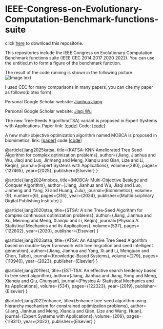 # IEEE-Congress-on-Evolutionary-Computation-Benchmark-functions-suite

click <a href='https://github.com/7zaa/IEEE-Congress-on-Evolutionary-Computation-Benchmark-functions-suite/archive/refs/heads/main.zip'>here</a> to download this repositorie.

This repositories include the IEEE Congress on Evolutionary Computation Benchmark functions suite (IEEE CEC 2014 2017 2020 2022). You can use the untitled.m to form a figure of the benchmark function. 

The result of the code running is shown in the following picture.
![Image text](https://github.com/7zaa/myimage/blob/main/untitled.png)

I used CEC for many comparisons in many papers, you can cite my paper as follows(bibtex form):

Personal Google Scholar website: <a href='https://scholar.google.com.hk/citations?user=4_Ql2oIAAAAJ&hl=zh-CN&oi=ao'>Jianhua Jiang</a> 

Personal Google Scholar website: <a href='https://scholar.google.com.hk/citations?user=b83Ne3UAAAAJ&hl=zh-CN'>Jiaqi Wu</a>

The new Tree-Seeds Algorithm(TSA) variant is proposed in Expert Systems with Applications. Paper link: [<a href='https://github.com/7zaa/KATSA-KNN-Ameliorated-Tree-Seed-Algorithm-for-complex-optimization-problems/blob/main/KATSA%20paper.pdf'>code</a>] Code: [<a href='https://github.com/7zaa/KATSA-KNN-Ameliorated-Tree-Seed-Algorithm-for-complex-optimization-problems'>code</a>]

A new multi-objective optimization algorithm named MOBCA is proposed in biomimetics. link: [<a href='https://www.mdpi.com/2313-7673/9/6/316'>paper</a>] code:[<a href='https://github.com/jjhjlufe/MOBCA-code'>code</a>]

@article{jiang2025katsa,
  title={KATSA: KNN Ameliorated Tree Seed Algorithm for complex optimization problems},
  author={Jiang, Jianhua and Wu, Jiaqi and Luo, Jinmeng and Meng, Xianqiu and Qian, Lize and Li, Keqin},
  journal={Expert Systems with Applications},
  volume={280},
  pages={127465},
  year={2025},
  publisher={Elsevier}
}

@article{jiang2024mobca,
  title={MOBCA: Multi-Objective Besiege and Conquer Algorithm},
  author={Jiang, Jianhua and Wu, Jiaqi and Luo, Jinmeng and Yang, Xi and Huang, Zulu},
  journal={Biomimetics},
  volume={9},
  number={6},
  pages={316},
  year={2024},
  publisher={Multidisciplinary Digital Publishing Institute}
}

@article{jiang2020stsa,
  title={STSA: A sine Tree-Seed Algorithm for complex continuous optimization problems},
  author={Jiang, Jianhua and Xu, Meirong and Meng, Xianqiu and Li, Keqin},
  journal={Physica A: Statistical Mechanics and its Applications},
  volume={537},
  pages={122802},
  year={2020},
  publisher={Elsevier}
}

@article{jiang2023atsa,
  title={ATSA: An Adaptive Tree Seed Algorithm based on double-layer framework with tree migration and seed intelligent generation},
  author={Jiang, Jianhua and Yang, Xi and Li, Mengjuan and Chen, Taibo},
  journal={Knowledge-Based Systems},
  volume={279},
  pages={110940},
  year={2023},
  publisher={Elsevier}
}

@article{jiang2019est,
  title={EST-TSA: An effective search tendency based to tree seed algorithm},
  author={Jiang, Jianhua and Jiang, Song and Meng, Xianqiu and Qiu, Chunyan},
  journal={Physica A: Statistical Mechanics and its Applications},
  volume={534},
  pages={122323},
  year={2019},
  publisher={Elsevier}
}

@article{jiang2022enhance,
  title={Enhance tree-seed algorithm using hierarchy mechanism for constrained optimization problems},
  author={Jiang, Jianhua and Meng, Xianqiu and Qian, Lize and Wang, Huan},
  journal={Expert Systems with Applications},
  volume={209},
  pages={118311},
  year={2022},
  publisher={Elsevier}
}
